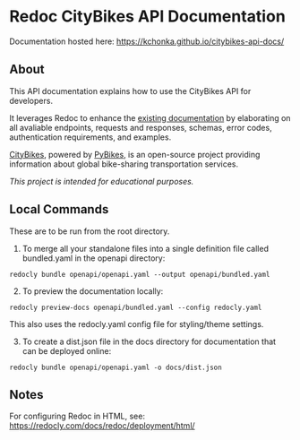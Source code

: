 # Redoc CityBikes API Documentation

Documentation hosted here: https://kchonka.github.io/citybikes-api-docs/


## About
This API documentation explains how to use the CityBikes API for developers. 


It leverages Redoc to enhance the 
[existing documentation](https://api.citybik.es/v2/) by elaborating 
on all avaliable endpoints, requests and responses, schemas,
error codes, authentication requirements, and examples. 


[CityBikes](https://www.citybik.es/), powered by 
[PyBikes](https://github.com/eskerda/pybikes), 
is an open-source project providing information about global 
bike-sharing transportation services. 

*This project is intended for educational purposes.*

## Local Commands

These are to be run from the root directory.

1. To merge all your standalone files into a single definition file called bundled.yaml 
in the openapi directory: 

`redocly bundle openapi/openapi.yaml --output openapi/bundled.yaml`

2. To preview the documentation locally:

`redocly preview-docs openapi/bundled.yaml --config redocly.yaml`

This also uses the redocly.yaml config file for styling/theme settings.

3. To create a dist.json file in the docs directory for documentation that can be deployed online:

`redocly bundle openapi/openapi.yaml -o docs/dist.json`

## Notes

For configuring Redoc in HTML, see: https://redocly.com/docs/redoc/deployment/html/  